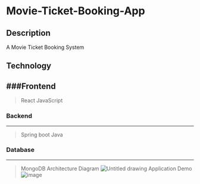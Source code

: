 # Movie-Ticket-Booking-App
## Description
A Movie Ticket Booking System
## Technology
###Frontend
---
> React
> JavaScript
### Backend
---
> Spring boot
> Java
### Database
---
> MongoDB
Architecture Diagram
![Untitled drawing](https://github.com/Kaiwei0323/Movie-Ticket-Booking-App/assets/91507316/dadb37c8-def1-4afa-9449-09d09b2b2b17)
Application Demo
![image](https://github.com/Kaiwei0323/Movie-Ticket-Booking-App/assets/91507316/db418966-ce98-401b-8b0b-a6bb4a490950)


